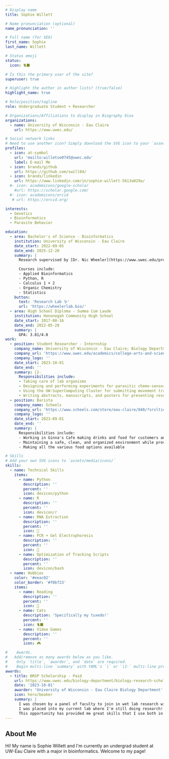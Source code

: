 ```yaml
---
# Display name
title: Sophie Willett

# Name pronunciation (optional)
name_pronunciation: ''

# Full name (for SEO)
first_name: Sophie
last_name: Willett

# Status emoji
status:
  icon: 🐈‍⬛

# Is this the primary user of the site?
superuser: true

# Highlight the author in author lists? (true/false)
highlight_name: true

# Role/position/tagline
role: Undergraduate Student + Researcher

# Organizations/Affiliations to display in Biography blox
organizations:
  - name: University of Wisconsin - Eau Claire
    url: https://www.uwec.edu/

# Social network links
# Need to use another icon? Simply download the SVG icon to your `assets/media/icons/` folder.
profiles:
  - icon: at-symbol
    url: 'mailto:willetse0745@uwec.edu'
    label: E-mail Me
  - icon: brands/github
    url: https://github.com/swill04/
  - icon: brands/linkedin
    url: https://www.linkedin.com/in/sophie-willett-5613a029a/
  #- icon: academicons/google-scholar
    #url: https://scholar.google.com/
  #- icon: academicons/orcid
   # url: https://orcid.org/

interests:
  - Genetics
  - Bioinformatics
  - Parasite Behavior

education:
  - area: Bachelor's of Science - Bioinformatics
    institution: University of Wisconsin - Eau Claire
    date_start: 2022-09-05
    date_end: 2025-12-20
    summary: |
      Research supervised by [Dr. Nic Wheeler](https://www.uwec.edu/profiles/wheelenj/).

      Courses include:
      - Applied Bioinformatics
      - Python, R
      - Calculus 1 + 2
      - Organic Chemistry
      - Statistics
    button:
      text: 'Research Lab 🪱'
      url: 'https://wheelerlab.bio/'
  - area: High School Diploma - Summa Cum Laude
    institution: Hononegah Community High School
    date_start: 2017-08-16
    date_end: 2022-05-28
    summary: |
      GPA: 3.81/4.0
work:
  - position: Student Researcher - Internship
    company_name: University of Wisconsin - Eau Claire; Biology Department
    company_url: 'https://www.uwec.edu/academics/college-arts-and-sciences/departments-programs/biology-department/'
    company_logo: ''
    date_start: 2023-10-01
    date_end: ''
    summary: |2-
      Responsibilities include:
      - Taking care of lab organisms
      - Designing and performing experiments for parasitic chemo-sensory behaviors
      - Using the UW-SuperComputing Cluster for submitting movement tracks for analysis
      - Writing abstracts, manuscripts, and posters for presenting research (ASP 2024, CERCA 2025, ASP 2025)
  - position: Barista
    company_name: Scheels
    company_url: 'https://www.scheels.com/store/eau-claire/040/?srsltid=AfmBOoqpUkV0d8fUC0YIw3tgQxl3vrscBGyrjiaQrmF4HQmDoLRT4oGw/'
    company_logo: ''
    date_start: 2023-09-01
    date_end: ''
    summary: |
      Responsibilities include:
      - Working in Ginna's Cafe making drinks and food for customers and other employees
      - Maintaining a safe, clean, and organized environment while providing excellent customer service
      - Making all the various food options available

# Skills
# Add your own SVG icons to `assets/media/icons/`
skills:
  - name: Technical Skills
    items:
      - name: Python
        description: ''
        percent: ''
        icon: devicon/python
      - name: R
        description: ''
        percent: ''
        icon: devicon/r
      - name: RNA Extraction
        description: ''
        percent: ''
        icon: 🧪
      - name: PCR + Gel Electrophoresis
        description: ''
        percent: ''
        icon: 🧬
      - name: Optimization of Tracking Scripts
        description: ''
        percent: ''
        icon: devicon/bash
  - name: Hobbies
    color: '#eeac02'
    color_border: '#f0bf23'
    items:
      - name: Reading
        description: ''
        percent: ''
        icon: 📖
      - name: Cats
        description: 'Specifically my tuxedo!'
        percent: ''
        icon: 🐈‍⬛
      - name: Video Games
        description: ''
        percent: ''
        icon: 🎮

#    Awards.
#   Add/remove as many awards below as you like.
#    Only `title`, `awarder`, and `date` are required.
#    Begin multi-line `summary` with YAML's `|` or `|2-` multi-line prefix and indent 2 spaces below.
awards:
  - title: BRSP Scholarship - Paid
    url: https://www.uwec.edu/biology-department/biology-research-scholars-program/
    date: '2023-10-01'
    awarder: 'University of Wisconsin - Eau Claire Biology Department'
    icon: hero/beaker
    summary: |
      I was chosen by a panel of faculty to join in wet lab research with one of the biology department faculty.
      I was placed into my current lab where I'm still doing research! 
      This opportunity has provided me great skills that I use both in the lab and in my personal life. 
---
```


## About Me

Hi! My name is Sophie Willett and I'm currently an undergrad student at UW-Eau Claire with a major in bioinformatics. Welcome to my page!
